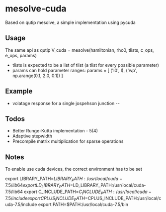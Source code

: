 # mesolve-cuda
Based on qutip mesolve, a simple implementation using pycuda

## Usage
The same api as qutip
V_cuda = mesolve(hamiltonian, rho0, tlists, c_ops, e_ops, params)

- tlists is expected to be a list of tlist (a tlist for every possible parameter)
- params can hold parameter ranges:
params = [
    ('I0', I),
    ('wp', np.arange(0.1, 2.0, 0.1))
]

## Example
- volatage response for a single jospehson junction
-- 

## Todos
- Better Runge-Kutta implementation - 5(4)
- Adaptive stepwidth
- Precompile matrix multiplication for sparse operations

## Notes
To enable use cuda devices, the correct environment has to be set

export LIBRARY_PATH=$LIBRARY_PATH:/usr/local/cuda-7.5/lib64
export LD_LIBRARY_PATH=$LD_LIBRARY_PATH:/usr/local/cuda-7.5/lib64
export C_INCLUDE_PATH=$C_INCLUDE_PATH:/usr/local/cuda-7.5/include
export CPLUS_INCLUDE_PATH=$CPLUS_INCLUDE_PATH:/usr/local/cuda-7.5/include
export PATH=$PATH:/usr/local/cuda-7.5/bin
